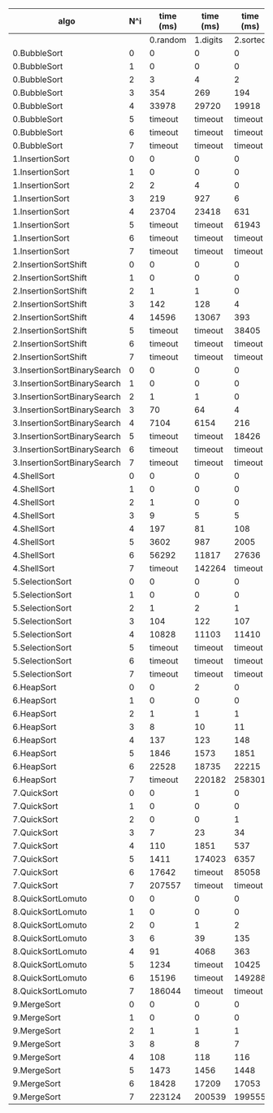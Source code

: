 | algo                        | N^i   | time (ms)   | time (ms)   | time (ms)   | time (ms)   | cmp's     | cmp's     | cmp's     | cmp's     | asg's     | asg's     | asg's     | asg's     |
|-----------------------------|-------|-------------|-------------|-------------|-------------|-----------|-----------|-----------|-----------|-----------|-----------|-----------|-----------|
|                             |       | 0.random    | 1.digits    | 2.sorted    | 3.revers    | 0.random  | 1.digits  | 2.sorted  | 3.revers  | 0.random  | 1.digits  | 2.sorted  | 3.revers  |
| 0.BubbleSort                | 0     | 0           | 0           | 0           | 0           | 0         | 0         | 0         | 0         | 0         | 0         | 0         | 0         |
| 0.BubbleSort                | 1     | 0           | 0           | 0           | 0           | 45        | 45        | 45        | 45        | 48        | 63        | 27        | 135       |
| 0.BubbleSort                | 2     | 3           | 4           | 2           | 3           | 4950      | 4950      | 4950      | 4950      | 6471      | 7203      | 261       | 14850     |
| 0.BubbleSort                | 3     | 354         | 269         | 194         | 462         | 499500    | 499500    | 499500    | 499500    | 742467    | 684651    | 19812     | 1498500   |
| 0.BubbleSort                | 4     | 33978       | 29720       | 19918       | 44750       | 49995000  | 49995000  | 49995000  | 49995000  | 75865872  | 67414506  | 1999176   | 149985000 |
| 0.BubbleSort                | 5     | timeout     | timeout     | timeout     | timeout     | --        | --        | --        | --        | --        | --        | --        | --        |
| 0.BubbleSort                | 6     | timeout     | timeout     | timeout     | timeout     | --        | --        | --        | --        | --        | --        | --        | --        |
| 0.BubbleSort                | 7     | timeout     | timeout     | timeout     | timeout     | --        | --        | --        | --        | --        | --        | --        | --        |
| 1.InsertionSort             | 0     | 0           | 0           | 0           | 0           | 0         | 0         | 0         | 0         | 0         | 0         | 0         | 0         |
| 1.InsertionSort             | 1     | 0           | 0           | 0           | 0           | 24        | 28        | 18        | 45        | 48        | 63        | 27        | 135       |
| 1.InsertionSort             | 2     | 2           | 4           | 0           | 5           | 2253      | 2498      | 186       | 4950      | 6471      | 7203      | 261       | 14850     |
| 1.InsertionSort             | 3     | 219         | 927         | 6           | 619         | 248479    | 229214    | 7603      | 499500    | 742467    | 684651    | 19812     | 1498500   |
| 1.InsertionSort             | 4     | 23704       | 23418       | 631         | 53003       | 25298615  | 22481500  | 676391    | 49995000  | 75865872  | 67414506  | 1999176   | 149985000 |
| 1.InsertionSort             | 5     | timeout     | timeout     | 61943       | timeout     | --        | --        | 65348997  | --        | --        | --        | 195746994 | --        |
| 1.InsertionSort             | 6     | timeout     | timeout     | timeout     | timeout     | --        | --        | --        | --        | --        | --        | --        | --        |
| 1.InsertionSort             | 7     | timeout     | timeout     | timeout     | timeout     | --        | --        | --        | --        | --        | --        | --        | --        |
| 2.InsertionSortShift        | 0     | 0           | 0           | 0           | 0           | 0         | 0         | 0         | 0         | 0         | 0         | 0         | 0         |
| 2.InsertionSortShift        | 1     | 0           | 0           | 0           | 0           | 24        | 28        | 18        | 45        | 34        | 39        | 27        | 63        |
| 2.InsertionSortShift        | 2     | 1           | 1           | 0           | 3           | 2253      | 2498      | 186       | 4950      | 2355      | 2599      | 285       | 5148      |
| 2.InsertionSortShift        | 3     | 142         | 128         | 4           | 318         | 248479    | 229214    | 7603      | 499500    | 249487    | 230215    | 8602      | 501498    |
| 2.InsertionSortShift        | 4     | 14596       | 13067       | 393         | 28885       | 25298615  | 22481500  | 676391    | 49995000  | 25308622  | 22491500  | 686390    | 50014998  |
| 2.InsertionSortShift        | 5     | timeout     | timeout     | 38405       | timeout     | --        | --        | 65348997  | --        | --        | --        | 65448996  | --        |
| 2.InsertionSortShift        | 6     | timeout     | timeout     | timeout     | timeout     | --        | --        | --        | --        | --        | --        | --        | --        |
| 2.InsertionSortShift        | 7     | timeout     | timeout     | timeout     | timeout     | --        | --        | --        | --        | --        | --        | --        | --        |
| 3.InsertionSortBinarySearch | 0     | 0           | 0           | 0           | 0           | 0         | 0         | 0         | 0         | 0         | 0         | 0         | 0         |
| 3.InsertionSortBinarySearch | 1     | 0           | 0           | 0           | 0           | 24        | 22        | 25        | 22        | 34        | 39        | 27        | 63        |
| 3.InsertionSortBinarySearch | 2     | 1           | 1           | 0           | 1           | 546       | 550       | 573       | 516       | 2355      | 2637      | 285       | 5148      |
| 3.InsertionSortBinarySearch | 3     | 70          | 64          | 4           | 124         | 8754      | 8788      | 8841      | 8475      | 249487    | 230697    | 8602      | 501498    |
| 3.InsertionSortBinarySearch | 4     | 7104        | 6154        | 216         | 13629       | 120526    | 120788    | 120884    | 117726    | 25308622  | 22496337  | 686390    | 50014998  |
| 3.InsertionSortBinarySearch | 5     | timeout     | timeout     | 18426       | timeout     | --        | --        | 1540849   | --        | --        | --        | 65448996  | --        |
| 3.InsertionSortBinarySearch | 6     | timeout     | timeout     | timeout     | timeout     | --        | --        | --        | --        | --        | --        | --        | --        |
| 3.InsertionSortBinarySearch | 7     | timeout     | timeout     | timeout     | timeout     | --        | --        | --        | --        | --        | --        | --        | --        |
| 4.ShellSort                 | 0     | 0           | 0           | 0           | 0           | 0         | 0         | 0         | 0         | 0         | 0         | 0         | 0         |
| 4.ShellSort                 | 1     | 0           | 0           | 0           | 0           | 29        | 32        | 22        | 27        | 30        | 45        | 3         | 39        |
| 4.ShellSort                 | 2     | 1           | 0           | 0           | 0           | 877       | 691       | 590       | 668       | 1239      | 684       | 261       | 780       |
| 4.ShellSort                 | 3     | 9           | 5           | 5           | 6           | 15296     | 10449     | 10710     | 11716     | 23445     | 8589      | 8166      | 14100     |
| 4.ShellSort                 | 4     | 197         | 81          | 108         | 108         | 267306    | 153568    | 176309    | 172578    | 457458    | 112719    | 169422    | 187680    |
| 4.ShellSort                 | 5     | 3602        | 987         | 2005        | 1396        | 4562610   | 1860949   | 2833579   | 2244585   | 9339837   | 1204296   | 4004910   | 2533680   |
| 4.ShellSort                 | 6     | 56292       | 11817       | 27636       | 16042       | 68027835  | 22383596  | 38939516  | 26357530  | 151592142 | 14369463  | 62863278  | 28072512  |
| 4.ShellSort                 | 7     | timeout     | 142264      | timeout     | 191306      | --        | 270196822 | --        | 317626219 | --        | 162761751 | --        | 322878528 |
| 5.SelectionSort             | 0     | 0           | 0           | 0           | 0           | 0         | 0         | 0         | 0         | 0         | 0         | 0         | 0         |
| 5.SelectionSort             | 1     | 0           | 0           | 0           | 0           | 54        | 54        | 54        | 54        | 27        | 27        | 27        | 27        |
| 5.SelectionSort             | 2     | 1           | 2           | 1           | 1           | 5049      | 5049      | 5049      | 5049      | 297       | 297       | 297       | 297       |
| 5.SelectionSort             | 3     | 104         | 122         | 107         | 101         | 500499    | 500499    | 500499    | 500499    | 2997      | 2997      | 2997      | 2997      |
| 5.SelectionSort             | 4     | 10828       | 11103       | 11410       | 10944       | 50004999  | 50004999  | 50004999  | 50004999  | 29997     | 29997     | 29997     | 29997     |
| 5.SelectionSort             | 5     | timeout     | timeout     | timeout     | timeout     | --        | --        | --        | --        | --        | --        | --        | --        |
| 5.SelectionSort             | 6     | timeout     | timeout     | timeout     | timeout     | --        | --        | --        | --        | --        | --        | --        | --        |
| 5.SelectionSort             | 7     | timeout     | timeout     | timeout     | timeout     | --        | --        | --        | --        | --        | --        | --        | --        |
| 6.HeapSort                  | 0     | 0           | 2           | 0           | 0           | 2         | 2         | 2         | 2         | 0         | 0         | 0         | 0         |
| 6.HeapSort                  | 1     | 0           | 0           | 0           | 0           | 66        | 64        | 68        | 52        | 84        | 81        | 87        | 63        |
| 6.HeapSort                  | 2     | 1           | 1           | 1           | 0           | 1282      | 1148      | 1390      | 1132      | 1773      | 1572      | 1935      | 1548      |
| 6.HeapSort                  | 3     | 8           | 10          | 11          | 8           | 19130     | 17542     | 20360     | 17632     | 27195     | 24813     | 29040     | 24948     |
| 6.HeapSort                  | 4     | 137         | 123         | 148         | 128         | 258444    | 235388    | 272960    | 243392    | 372666    | 338082    | 394440    | 350088    |
| 6.HeapSort                  | 5     | 1846        | 1573        | 1851        | 1667        | 3250006   | 2941026   | 3397240   | 3094868   | 4725009   | 4261539   | 4945860   | 4492302   |
| 6.HeapSort                  | 6     | 22528       | 18735       | 22215       | 20208       | 39093040  | 35221124  | 40530392  | 37666816  | 57139560  | 51331686  | 59295588  | 55000224  |
| 6.HeapSort                  | 7     | timeout     | 220182      | 258301      | 239743      | --        | 412421996 | 473211848 | 443824856 | --        | 603632994 | 694817772 | 650737284 |
| 7.QuickSort                 | 0     | 0           | 1           | 0           | 0           | 0         | 0         | 0         | 0         | 0         | 0         | 0         | 0         |
| 7.QuickSort                 | 1     | 0           | 0           | 0           | 0           | 73        | 66        | 62        | 78        | 24        | 21        | 3         | 15        |
| 7.QuickSort                 | 2     | 0           | 0           | 1           | 2           | 1264      | 1256      | 2915      | 5298      | 465       | 258       | 3         | 150       |
| 7.QuickSort                 | 3     | 7           | 23          | 34          | 169         | 19879     | 57656     | 99199     | 502998    | 7023      | 2496      | 54        | 1500      |
| 7.QuickSort                 | 4     | 110         | 1851        | 537         | 17297       | 270654    | 5077758   | 1536702   | 50029998  | 93714     | 23649     | 1062      | 15000     |
| 7.QuickSort                 | 5     | 1411        | 174023      | 6357        | timeout     | 3418060   | 500780850 | 17703879  | --        | 1157847   | 241281    | 15270     | --        |
| 7.QuickSort                 | 6     | 17642       | timeout     | 85058       | timeout     | 40975583  | --        | 239901466 | --        | 13916412  | --        | 195558    | --        |
| 7.QuickSort                 | 7     | 207557      | timeout     | timeout     | timeout     | 470743568 | --        | --        | --        | 162361386 | --        | --        | --        |
| 8.QuickSortLomuto           | 0     | 0           | 0           | 0           | 0           | 0         | 0         | 0         | 0         | 0         | 0         | 0         | 0         |
| 8.QuickSortLomuto           | 1     | 0           | 0           | 0           | 0           | 31        | 31        | 48        | 54        | 72        | 45        | 129       | 87        |
| 8.QuickSortLomuto           | 2     | 0           | 1           | 2           | 3           | 690       | 880       | 2760      | 5049      | 1155      | 2250      | 8148      | 7647      |
| 8.QuickSortLomuto           | 3     | 6           | 39          | 135         | 275         | 11404     | 54477     | 175339    | 500499    | 16197     | 155970    | 477348    | 751497    |
| 8.QuickSortLomuto           | 4     | 91          | 4068        | 363         | 28051       | 155089    | 5038978   | 802285    | 50004999  | 251610    | 15071970  | 581355    | 75014997  |
| 8.QuickSortLomuto           | 5     | 1234        | timeout     | 10425       | timeout     | 2065627   | --        | 17718857  | --        | 3168309   | --        | 28927680  | --        |
| 8.QuickSortLomuto           | 6     | 15196       | timeout     | 149288      | timeout     | 25482502  | --        | 262302136 | --        | 38832207  | --        | 405635235 | --        |
| 8.QuickSortLomuto           | 7     | 186044      | timeout     | timeout     | timeout     | 302644940 | --        | --        | --        | 452452449 | --        | --        | --        |
| 9.MergeSort                 | 0     | 0           | 0           | 0           | 0           | 0         | 0         | 0         | 0         | 0         | 0         | 0         | 0         |
| 9.MergeSort                 | 1     | 0           | 0           | 0           | 0           | 23        | 22        | 22        | 15        | 68        | 68        | 68        | 68        |
| 9.MergeSort                 | 2     | 1           | 1           | 1           | 0           | 543       | 547       | 397       | 316       | 1344      | 1344      | 1344      | 1344      |
| 9.MergeSort                 | 3     | 8           | 8           | 7           | 6           | 8721      | 8488      | 6645      | 4932      | 19952     | 19952     | 19952     | 19952     |
| 9.MergeSort                 | 4     | 108         | 118         | 116         | 104         | 120481    | 116872    | 101839    | 64608     | 267232    | 267232    | 267232    | 267232    |
| 9.MergeSort                 | 5     | 1473        | 1456        | 1448        | 1218        | 1536652   | 1483484   | 1341875   | 815024    | 3337856   | 3337856   | 3337856   | 3337856   |
| 9.MergeSort                 | 6     | 18428       | 17209       | 17053       | 14502       | 18674508  | 17970393  | 16606871  | 9884992   | 39902848  | 39902848  | 39902848  | 39902848  |
| 9.MergeSort                 | 7     | 223124      | 200539      | 199555      | 165142      | 220101952 | 211522718 | 200958059 | 114434624 | 466445568 | 466445568 | 466445568 | 466445568 |